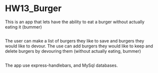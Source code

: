 # HW13_Burger

This is an app that lets have the ability to eat a burger without actually eating it (bummer)

##

The user can make a list of burgers they like to save and burgers they would like to devour.
The use can add burgers they would like to keep and delete burgers by devouring them (without actually eating, bummer)

##
The app use express-handlebars, and MySql databases. 